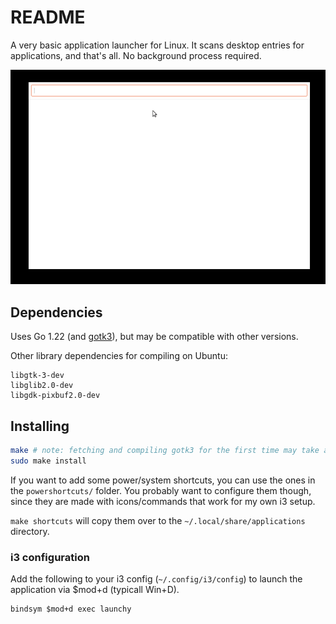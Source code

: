 # README

A very basic application launcher for Linux. It scans desktop entries for applications, and that's all. No background
process required.

![Preview](preview.gif)

## Dependencies

Uses Go 1.22 (and [gotk3](https://github.com/gotk3/gotk3)), but may be compatible with other versions.

Other library dependencies for compiling on Ubuntu:

```
libgtk-3-dev
libglib2.0-dev
libgdk-pixbuf2.0-dev
```

## Installing

```sh
make # note: fetching and compiling gotk3 for the first time may take a while.
sudo make install
```

If you want to add some power/system shortcuts, you can use the ones
in the `powershortcuts/` folder. You probably want to configure them though,
since they are made with icons/commands that work for my own i3 setup.

`make shortcuts` will copy them over to the `~/.local/share/applications` directory.

### i3 configuration

Add the following to your i3 config (`~/.config/i3/config`) to launch
the application via $mod+d (typicall Win+D).

```
bindsym $mod+d exec launchy
```
